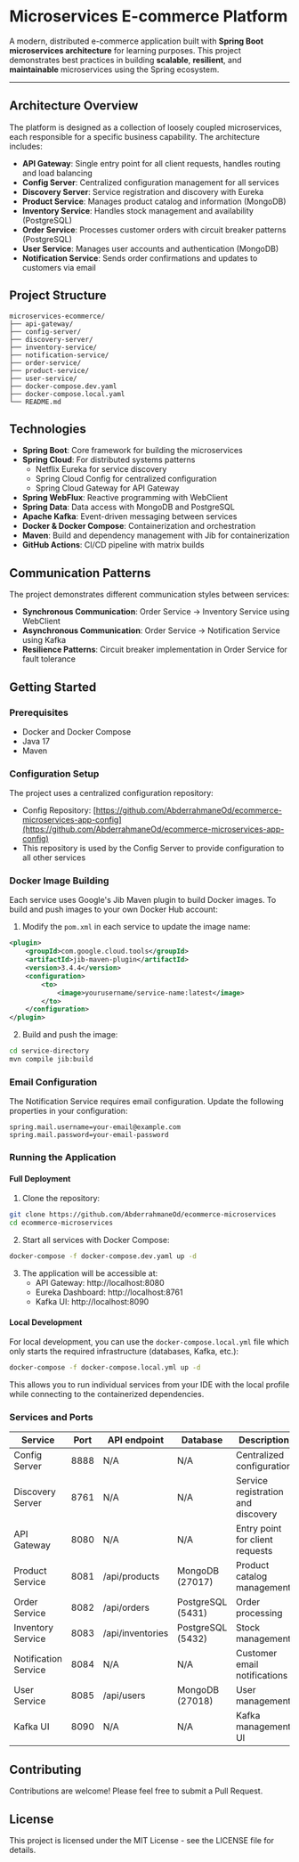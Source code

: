 # Microservices E-commerce Platform

A modern, distributed e-commerce application built with **Spring Boot microservices architecture** for learning purposes. This project demonstrates best practices in building **scalable**, **resilient**, and **maintainable** microservices using the Spring ecosystem.

---


## Architecture Overview

The platform is designed as a collection of loosely coupled microservices, each responsible for a specific business capability. The architecture includes:



- **API Gateway**: Single entry point for all client requests, handles routing and load balancing
- **Config Server**: Centralized configuration management for all services
- **Discovery Server**: Service registration and discovery with Eureka
- **Product Service**: Manages product catalog and information (MongoDB)
- **Inventory Service**: Handles stock management and availability (PostgreSQL)
- **Order Service**: Processes customer orders with circuit breaker patterns (PostgreSQL)
- **User Service**: Manages user accounts and authentication (MongoDB)
- **Notification Service**: Sends order confirmations and updates to customers via email

## Project Structure

```
microservices-ecommerce/
├── api-gateway/
├── config-server/
├── discovery-server/
├── inventory-service/
├── notification-service/
├── order-service/
├── product-service/
├── user-service/
├── docker-compose.dev.yaml
├── docker-compose.local.yaml
└── README.md
```

## Technologies

- **Spring Boot**: Core framework for building the microservices
- **Spring Cloud**: For distributed systems patterns
  - Netflix Eureka for service discovery
  - Spring Cloud Config for centralized configuration
  - Spring Cloud Gateway for API Gateway
- **Spring WebFlux**: Reactive programming with WebClient
- **Spring Data**: Data access with MongoDB and PostgreSQL
- **Apache Kafka**: Event-driven messaging between services
- **Docker & Docker Compose**: Containerization and orchestration
- **Maven**: Build and dependency management with Jib for containerization
- **GitHub Actions**: CI/CD pipeline with matrix builds

## Communication Patterns

The project demonstrates different communication styles between services:

- **Synchronous Communication**: Order Service → Inventory Service using WebClient
- **Asynchronous Communication**: Order Service → Notification Service using Kafka
- **Resilience Patterns**: Circuit breaker implementation in Order Service for fault tolerance


## Getting Started

### Prerequisites

- Docker and Docker Compose
- Java 17
- Maven

### Configuration Setup

The project uses a centralized configuration repository:

- Config Repository: [https://github.com/AbderrahmaneOd/ecommerce-microservices-app-config](https://github.com/AbderrahmaneOd/ecommerce-microservices-app-config)
- This repository is used by the Config Server to provide configuration to all other services

### Docker Image Building

Each service uses Google's Jib Maven plugin to build Docker images. To build and push images to your own Docker Hub account:

1. Modify the `pom.xml` in each service to update the image name:

```xml
<plugin>
    <groupId>com.google.cloud.tools</groupId>
    <artifactId>jib-maven-plugin</artifactId>
    <version>3.4.4</version>
    <configuration>
        <to>
            <image>yourusername/service-name:latest</image>
        </to>
    </configuration>
</plugin>
```

2. Build and push the image:

```bash
cd service-directory
mvn compile jib:build
```

### Email Configuration

The Notification Service requires email configuration. Update the following properties in your configuration:

```properties
spring.mail.username=your-email@example.com
spring.mail.password=your-email-password
```

### Running the Application

#### Full Deployment

1. Clone the repository:

```bash
git clone https://github.com/AbderrahmaneOd/ecommerce-microservices
cd ecommerce-microservices
```

2. Start all services with Docker Compose:

```bash
docker-compose -f docker-compose.dev.yaml up -d
```

3. The application will be accessible at:
   - API Gateway: http://localhost:8080
   - Eureka Dashboard: http://localhost:8761
   - Kafka UI: http://localhost:8090

#### Local Development

For local development, you can use the `docker-compose.local.yml` file which only starts the required infrastructure (databases, Kafka, etc.):

```bash
docker-compose -f docker-compose.local.yml up -d
```

This allows you to run individual services from your IDE with the local profile while connecting to the containerized dependencies.

### Services and Ports

| Service              | Port | API endpoint        | Database                | Description                        |
| -------------------- | ---- | ------------------- | ----------------------- | ---------------------------------- |
| Config Server        | 8888 | N/A                 | N/A                     | Centralized configuration          |
| Discovery Server     | 8761 | N/A                 | N/A                     | Service registration and discovery |
| API Gateway          | 8080 | N/A                 | N/A                     | Entry point for client requests    |
| Product Service      | 8081 | /api/products       | MongoDB (27017)         | Product catalog management         |
| Order Service        | 8082 | /api/orders         | PostgreSQL (5431)       | Order processing                   |
| Inventory Service    | 8083 | /api/inventories    | PostgreSQL (5432)       | Stock management                   |
| Notification Service | 8084 | N/A                 | N/A                     | Customer email notifications       |
| User Service         | 8085 | /api/users          | MongoDB (27018)         | User management                    |
| Kafka UI             | 8090 | N/A                 | N/A                     | Kafka management UI                |


## Contributing

Contributions are welcome! Please feel free to submit a Pull Request.

## License

This project is licensed under the MIT License - see the LICENSE file for details.
